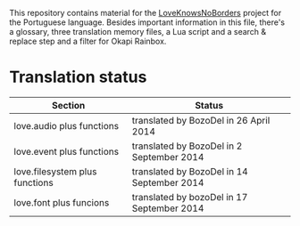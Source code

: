 This repository contains material for the [LoveKnowsNoBorders](https://github.com/BozoDel/LoveKnowsNoBorders) project for the Portuguese language. Besides important information in this file, there's a glossary, three translation memory files, a Lua script and a search & replace step and a filter for Okapi Rainbox.

# Translation status

| Section                        | Status                                              |
| ------------------------------ | --------------------------------------------------- |
| love.audio plus functions      | translated by BozoDel in 26 April 2014              |
| love.event plus functions      | translated by BozoDel in 2 September 2014           |
| love.filesystem plus functions | translated by BozoDel in 14 September 2014          |
| love.font plus funcions        | translated by bozoDel in 17 September 2014          |
